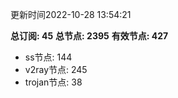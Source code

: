 更新时间2022-10-28 13:54:21

**总订阅: 45**
**总节点: 2395**
**有效节点: 427**
- ss节点: 144
- v2ray节点: 245
- trojan节点: 38
